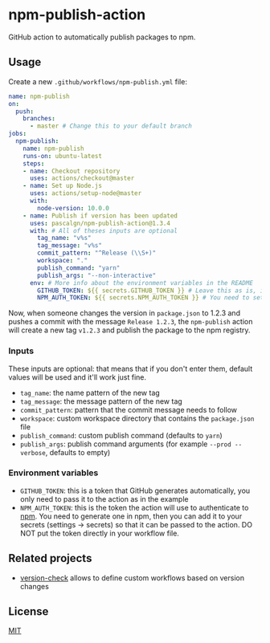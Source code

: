 # npm-publish-action

GitHub action to automatically publish packages to npm.

## Usage

Create a new `.github/workflows/npm-publish.yml` file:

```yaml
name: npm-publish
on:
  push:
    branches:
      - master # Change this to your default branch
jobs:
  npm-publish:
    name: npm-publish
    runs-on: ubuntu-latest
    steps:
    - name: Checkout repository
      uses: actions/checkout@master
    - name: Set up Node.js
      uses: actions/setup-node@master
      with:
        node-version: 10.0.0
    - name: Publish if version has been updated
      uses: pascalgn/npm-publish-action@1.3.4
      with: # All of theses inputs are optional
        tag_name: "v%s"
        tag_message: "v%s"
        commit_pattern: "^Release (\\S+)"
        workspace: "."
        publish_command: "yarn"
        publish_args: "--non-interactive"
      env: # More info about the environment variables in the README
        GITHUB_TOKEN: ${{ secrets.GITHUB_TOKEN }} # Leave this as is, it's automatically generated
        NPM_AUTH_TOKEN: ${{ secrets.NPM_AUTH_TOKEN }} # You need to set this in your repo settings
```

Now, when someone changes the version in `package.json` to 1.2.3 and pushes a commit with the message `Release 1.2.3`, the `npm-publish` action will create a new tag `v1.2.3` and publish the package to the npm registry.

### Inputs

These inputs are optional: that means that if you don't enter them, default values will be used and it'll work just fine.

- `tag_name`: the name pattern of the new tag
- `tag_message`: the message pattern of the new tag
- `commit_pattern`: pattern that the commit message needs to follow
- `workspace`: custom workspace directory that contains the `package.json` file
- `publish_command`: custom publish command (defaults to `yarn`)
- `publish_args`: publish command arguments (for example `--prod --verbose`, defaults to empty)

### Environment variables

- `GITHUB_TOKEN`: this is a token that GitHub generates automatically, you only need to pass it to the action as in the example
- `NPM_AUTH_TOKEN`: this is the token the action will use to authenticate to [npm](https://npmjs.com). You need to generate one in npm, then you can add it to your secrets (settings -> secrets) so that it can be passed to the action. DO NOT put the token directly in your workflow file.

## Related projects

- [version-check](https://github.com/EndBug/version-check) allows to define custom workflows based on version changes

## License

[MIT](LICENSE)
